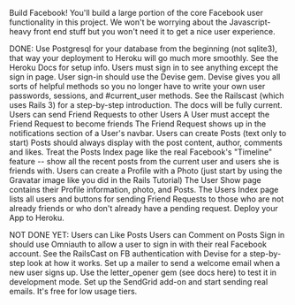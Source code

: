 Build Facebook! You'll build a large portion of the core Facebook user functionality in this project. We won't be worrying about the Javascript-heavy front end stuff but you won't need it to get a nice user experience.

DONE: 
Use Postgresql for your database from the beginning (not sqlite3), that way your deployment to Heroku will go much more smoothly. See the Heroku Docs for setup info.
Users must sign in to see anything except the sign in page.
User sign-in should use the Devise gem. Devise gives you all sorts of helpful methods so you no longer have to write your own user passwords, sessions, and #current_user methods. See the Railscast (which uses Rails 3) for a step-by-step introduction. The docs will be fully current.
Users can send Friend Requests to other Users
A User must accept the Friend Request to become friends
The Friend Request shows up in the notifications section of a User's navbar.
Users can create Posts (text only to start)
Posts should always display with the post content, author, comments and likes.
Treat the Posts Index page like the real Facebook's "Timeline" feature -- show all the recent posts from the current user and users she is friends with.
Users can create a Profile with a Photo (just start by using the Gravatar image like you did in the Rails Tutorial)
The User Show page contains their Profile information, photo, and Posts.
The Users Index page lists all users and buttons for sending Friend Requests to those who are not already friends or who don't already have a pending request.
Deploy your App to Heroku.

NOT DONE YET:
Users can Like Posts
Users can Comment on Posts
Sign in should use Omniauth to allow a user to sign in with their real Facebook account. See the RailsCast on FB authentication with Devise for a step-by-step look at how it works.
Set up a mailer to send a welcome email when a new user signs up. Use the letter_opener gem (see docs here) to test it in development mode.
Set up the SendGrid add-on and start sending real emails. It's free for low usage tiers.
